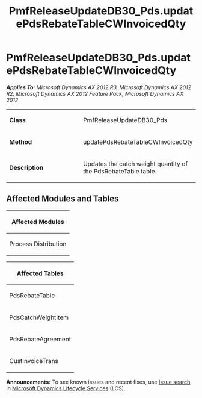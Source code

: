 ﻿---
title: PmfReleaseUpdateDB30_Pds.updatePdsRebateTableCWInvoicedQty
TOCTitle: PmfReleaseUpdateDB30_Pds.updatePdsRebateTableCWInvoicedQty
ms:assetid: 01b7c385-b0e8-538d-8e35-3241f492443c
ms:mtpsurl: https://msdn.microsoft.com/en-us/library/JJ684633(v=AX.60)
ms:contentKeyID: 49706331
ms.date: 05/18/2015
mtps_version: v=AX.60
---

# PmfReleaseUpdateDB30\_Pds.updatePdsRebateTableCWInvoicedQty 


_**Applies To:** Microsoft Dynamics AX 2012 R3, Microsoft Dynamics AX 2012 R2, Microsoft Dynamics AX 2012 Feature Pack, Microsoft Dynamics AX 2012_

<table>
<colgroup>
<col style="width: 50%" />
<col style="width: 50%" />
</colgroup>
<tbody>
<tr class="odd">
<td><p><strong>Class</strong></p></td>
<td><p>PmfReleaseUpdateDB30_Pds</p></td>
</tr>
<tr class="even">
<td><p><strong>Method</strong></p></td>
<td><p>updatePdsRebateTableCWInvoicedQty</p></td>
</tr>
<tr class="odd">
<td><p><strong>Description</strong></p></td>
<td><p>Updates the catch weight quantity of the PdsRebateTable table.</p></td>
</tr>
</tbody>
</table>


## Affected Modules and Tables

<table>
<colgroup>
<col style="width: 100%" />
</colgroup>
<thead>
<tr class="header">
<th><p>Affected Modules</p></th>
</tr>
</thead>
<tbody>
<tr class="odd">
<td><p>Process Distribution</p></td>
</tr>
</tbody>
</table>


<table>
<colgroup>
<col style="width: 100%" />
</colgroup>
<thead>
<tr class="header">
<th><p>Affected Tables</p></th>
</tr>
</thead>
<tbody>
<tr class="odd">
<td><p>PdsRebateTable</p></td>
</tr>
<tr class="even">
<td><p>PdsCatchWeightItem</p></td>
</tr>
<tr class="odd">
<td><p>PdsRebateAgreement</p></td>
</tr>
<tr class="even">
<td><p>CustInvoiceTrans</p></td>
</tr>
</tbody>
</table>

  
**Announcements:** To see known issues and recent fixes, use [Issue search](http://go.microsoft.com/fwlink/?linkid=389258) in [Microsoft Dynamics Lifecycle Services](http://go.microsoft.com/fwlink/?linkid=306505) (LCS).

